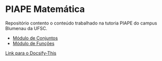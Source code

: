 # PIAPE Matemática
Repositório contento o conteúdo trabalhado na tutoria PIAPE do campus Blumenau da UFSC. 

- [Módulo de Conjuntos](./modulo-conjuntos/readme.md)
- [Módulo de Funções](./modulo-funcoes/readme.md)


[Link para o Docsify-This](https://docsify-this.net/?basePath=https://raw.githubusercontent.com/LFBossa/PIAPE-Matematica/main&homepage=README.md&sidebar=true&relativePath=true#/)
